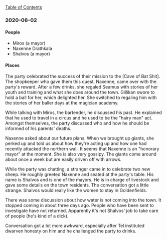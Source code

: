 
[Table of Contents](README.md)

### 2020-06-02
#### People
* Miros (a mayor)
* Naxenne Drathkala
* Shalvos (a mayor)
#### Places

The party celebrated the success of their mission to the [Cave of Bat Shit].  The shopkeeper who gave them this quest, Naxenne, came over with the party's reward.  After a few drinks, she regaled Seamus with stories of her youth and training and what she does around the town.  Gillikan swore to hold a ball for her, which delighted her.  She switched to regaling him with the stories of her baller days at the magician academy.

While talking with Miros, the bartender, he discussed his past.  He explained that he used to travel in a circus and he used to be the "hairy man" act.  Amongst themselves, the party discussed who and how he should be informed of his parents' deaths.

Naxenne asked about our future plans.  When we brought up giants, she perked up and told us about how they're acting up and how one had recently attacked the northern wall.  It seems that Naxenne is an "honorary mayor" at the moment.   She is also very gossipy.  The giants come around about once a week but are easily driven off with arrows.

While the party was chatting, a stranger came in to celebrate two new sheep.  He roughly greeted Naxenne and seated at the party's table.  His name is Shalvos and is one of the mayors.  He is in charge of livestock and gave some details on the town residents.  The conversation got a little strange.  Shalvos would really like the women to stay in Goldenfields.

There was some discussion about how water is not coming into the town.  It stopped coming in about three days ago.  People who have been sent to investigate have not returned.  Apparently it's not Shalvos' job to take care of people (he's kind of a dick).

Conversation got a lot more awkward, especially after Tel instituted dwarven honesty on him and he challenged the party to drinks.
